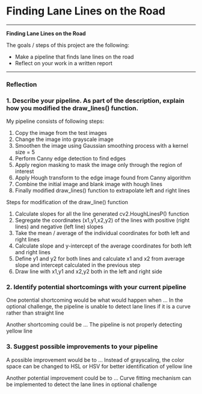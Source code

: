 # **Finding Lane Lines on the Road** 

---

**Finding Lane Lines on the Road**

The goals / steps of this project are the following:

* Make a pipeline that finds lane lines on the road
* Reflect on your work in a written report


[//]: # (Image References)

---

### Reflection

### 1. Describe your pipeline. As part of the description, explain how you modified the draw_lines() function.

My pipeline consists of following steps:

1. Copy the image from the test images
2. Change the image into grayscale image
3. Smoothen the image using Gaussian smoothing process with a kernel size = 5
4. Perform Canny edge detection to find edges
5. Apply region masking to mask the image only through the region of interest
6. Apply Hough transform to the edge image found from Canny algorithm
7. Combine the initial image and blank image with hough lines
8. Finally modified draw_lines() function to extrapolate left and right lines


Steps for modification of the draw_line() function

1. Calculate slopes for all the line generated cv2.HoughLinesP() function
2. Segregate the coordinates (x1,y1,x2,y2) of the lines with positive (right lines) and negative (left line) slopes
3. Take the mean / average of the individual coordinates for both left and right lines
4. Calculate slope and y-intercept of the average coordinates for both left and right lines
5. Define y1 and y2 for both lines and calculate x1 and x2 from average slope and intercept calculated in the previous step
6. Draw line with x1,y1 and x2,y2 both in the left and right side


### 2. Identify potential shortcomings with your current pipeline


One potential shortcoming would be what would happen when ... In the optional challenge, the pipeline is unable to detect lane lines if it is a curve rather than straight line

Another shortcoming could be ... The pipeline is not properly detecting yellow line


### 3. Suggest possible improvements to your pipeline

A possible improvement would be to ... Instead of grayscaling, the color space can be changed to HSL or HSV for better identification of yellow line 

Another potential improvement could be to ... Curve fitting mechanism can be implemented to detect the lane lines in optional challenge
